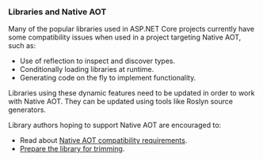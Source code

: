 ### Libraries and Native AOT

Many of the popular libraries used in ASP.NET Core projects currently have some compatibility issues when used in a project targeting Native AOT, such as:

* Use of reflection to inspect and discover types.
* Conditionally loading libraries at runtime.
* Generating code on the fly to implement functionality.

Libraries using these dynamic features need to be updated in order to work with Native AOT. They can be updated using tools like Roslyn source generators.

Library authors hoping to support Native AOT are encouraged to:

* Read about [Native AOT compatibility requirements](/dotnet/core/deploying/native-aot/?tabs=net8plus).
* [Prepare the library for trimming](/dotnet/core/deploying/trimming/prepare-libraries-for-trimming).
